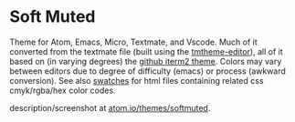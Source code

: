 # Soft Muted

Theme for Atom, Emacs, Micro, Textmate, and Vscode. Much of it converted from the textmate file (built using the [tmtheme-editor](https://tmtheme-editor.herokuapp.com/#!/editor/theme/Monokai)), all of it based on (in varying degrees) the [github iterm2 theme](https://github.com/mbadolato/iTerm2-Color-Schemes#github). Colors may vary between editors due to degree of difficulty (emacs) or process (awkward conversion). See also [swatches](./color-swatch) for html files containing related css cmyk/rgba/hex color codes. 

description/screenshot at [atom.io/themes/softmuted](https://atom.io/themes/soft-muted).